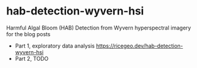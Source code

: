 # hab-detection-wyvern-hsi

Harmful Algal Bloom (HAB) Detection from Wyvern hyperspectral imagery
for the blog posts

- Part 1, exploratory data analysis https://ricegeo.dev/hab-detection-wyvern-hsi
- Part 2, TODO
